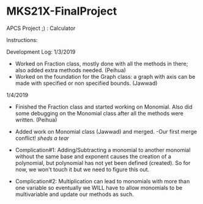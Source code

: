 # MKS21X-FinalProject
APCS Project ;) : Calculator


Instructions:




Development Log:
1/3/2019
- Worked on Fraction class, mostly done with all the methods in there; also added extra methods needed. (Peihua)
- Worked on the foundation for the Graph class: a graph with axis can be made with specified or non specified bounds. (Jawwad)

1/4/2019
- Finished the Fraction class and started working on Monomial. Also did some debugging on the Monomial class after all the methods were written. (Peihua)
- Added work on Monomial class (Jawwad) and merged.
       -Our first merge conflict! *sheds a tear*

- Complication#1: Adding/Subtracting a monomial to another monomial without the same base and exponent causes the creation of a polynomial, but polynomial has not yet been defined (created). So for now, we won't touch it but we need to figure this out.
- Complication#2: Multiplication can lead to monomials with more than one variable so eventually we WILL have to allow monomials to be multivariable and update our methods as such.
